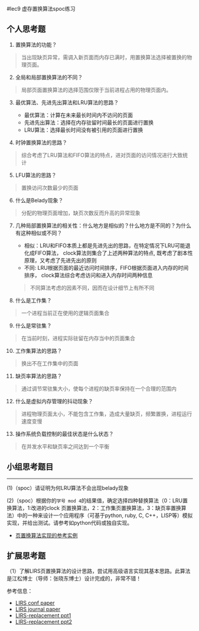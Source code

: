 #lec9 虚存置换算法spoc练习

## 个人思考题
1. 置换算法的功能？
> 当出现缺页异常，需调入新页面而内存已满时，用置换算法选择被置换的物理页面。

2. 全局和局部置换算法的不同？
> 局部页面置换算法的选择范围仅限于当前进程占用的物理页面内。

3. 最优算法、先进先出算法和LRU算法的思路？
	- 最优算法：计算在未来最长时间内不访问的页面
	- 先进先出算法：选择在内存驻留时间最长的页面进行置换
	- LRU算法：选择最长时间没有被引用的页面进行置换

4. 时钟置换算法的思路？
> 综合考虑了LRU算法和FIFO算法的特点，进对页面的访问情况进行大致统计

5. LFU算法的思路？
> 置换访问次数最少的页面

6. 什么是Belady现象？
> 分配的物理页面增加，缺页次数反而升高的异常现象

7. 几种局部置换算法的相关性：什么地方是相似的？什么地方是不同的？为什么有这种相似或不同？
	- 相似：LRU和FIFO本质上都是先进先出的思路，在特定情况下LRU可能退化成FIFO算法，
			clock算法则集合了上述两种算法的特点, 既考虑了剧本性原理，又考虑了先进先出的原则
	- 不同: LRU根据页面的最近访问时间排序，FIFO根据页面进入内存的时间排序，
			clock算法综合考虑访问和进入内存时间两种信息
	
	> 不同算法考虑的因素不同，因而在设计细节上有所不同

8. 什么是工作集？
> 一个进程当前正在使用的逻辑页面集合

9. 什么是常驻集？
> 在当前时刻，进程实际驻留在内存当中的页面集合

10. 工作集算法的思路？
> 换出不在工作集中的页面

11. 缺页率算法的思路？
> 通过调节常驻集大小，使每个进程的缺页率保持在一个合理的范围内

12. 什么是虚拟内存管理的抖动现象？
> 进程物理页面太小，不能包含工作集，造成大量缺页，频繁置换，进程运行速度变慢

13. 操作系统负载控制的最佳状态是什么状态？
> 在并发水平和缺页率之间达到一个平衡

## 小组思考题目

----
(1)（spoc）请证明为何LRU算法不会出现belady现象


(2)（spoc）根据你的`学号 mod 4`的结果值，确定选择四种替换算法（0：LRU置换算法，1:改进的clock 页置换算法，2：工作集页置换算法，3：缺页率置换算法）中的一种来设计一个应用程序（可基于python, ruby, C, C++，LISP等）模拟实现，并给出测试。请参考如python代码或独自实现。
 - [页置换算法实现的参考实例](https://github.com/chyyuu/ucore_lab/blob/master/related_info/lab3/page-replacement-policy.py)
 
## 扩展思考题
（1）了解LIRS页置换算法的设计思路，尝试用高级语言实现其基本思路。此算法是江松博士（导师：张晓东博士）设计完成的，非常不错！

参考信息：

 - [LIRS conf paper](http://www.ece.eng.wayne.edu/~sjiang/pubs/papers/jiang02_LIRS.pdf)
 - [LIRS journal paper](http://www.ece.eng.wayne.edu/~sjiang/pubs/papers/jiang05_LIRS.pdf)
 - [LIRS-replacement ppt1](http://dragonstar.ict.ac.cn/course_09/XD_Zhang/(6)-LIRS-replacement.pdf)
 - [LIRS-replacement ppt2](http://www.ece.eng.wayne.edu/~sjiang/Projects/LIRS/sig02.ppt)